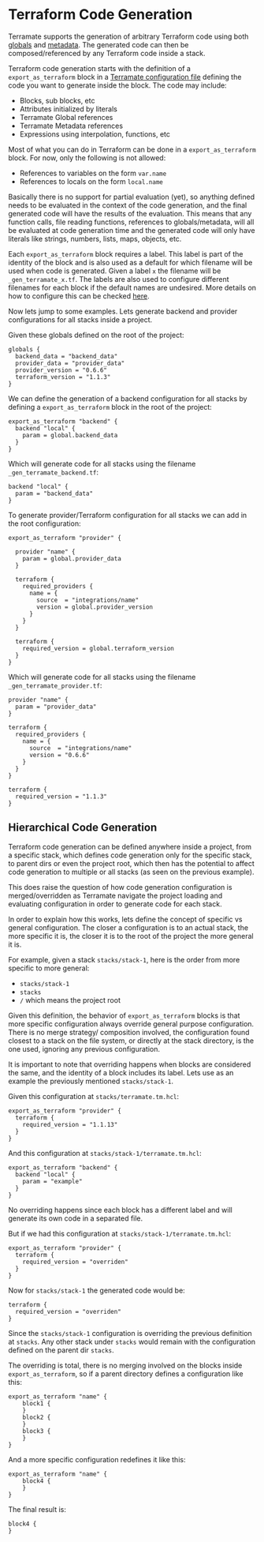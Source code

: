 # Terraform Code Generation

Terramate supports the generation of arbitrary Terraform code using 
both [globals](globals.md) and [metadata](metadata.md).
The generated code can then be composed/referenced by any Terraform code
inside a stack.

Terraform code generation starts with the definition of a `export_as_terraform`
block in a [Terramate configuration file](config.md) defining the code you
want to generate inside the block. The code may include:

* Blocks, sub blocks, etc 
* Attributes initialized by literals
* Terramate Global references
* Terramate Metadata references
* Expressions using interpolation, functions, etc

Most of what you can do in Terraform can be done in a `export_as_terraform`
block. For now, only the following is not allowed:

* References to variables on the form `var.name`
* References to locals on the form `local.name`

Basically there is no support for partial evaluation (yet), so anything defined
needs to be evaluated in the context of the code generation, and the final generated
code will have the results of the evaluation. This means that any function calls,
file reading functions, references to globals/metadata, will all be evaluated
at code generation time and the generated code will only have literals like strings,
numbers, lists, maps, objects, etc.

Each `export_as_terraform` block requires a label. This label is part of the identity
of the block and is also used as a default for which filename will be used when
code is generated. Given a label `x` the filename will be `_gen_terramate_x.tf`. The labels are
also used to configure different filenames for each block if the default names are
undesired. More details on how to configure this can be checked [here](todo-docs-for-config).

Now lets jump to some examples. Lets generate backend and provider configurations
for all stacks inside a project.

Given these globals defined on the root of the project:

```hcl
globals {
  backend_data = "backend_data"
  provider_data = "provider_data"
  provider_version = "0.6.6"
  terraform_version = "1.1.3"
}
```

We can define the generation of a backend configuration for all
stacks by defining a `export_as_terraform` block in the root
of the project:

```hcl
export_as_terraform "backend" {
  backend "local" {
    param = global.backend_data
  }
}
```

Which will generate code for all stacks using the filename `_gen_terramate_backend.tf`:

```hcl
backend "local" {
  param = "backend_data"
}
```

To generate provider/Terraform configuration for all stacks we can add
in the root configuration:

```hcl
export_as_terraform "provider" {

  provider "name" {
    param = global.provider_data
  }

  terraform {
    required_providers {
      name = {
        source  = "integrations/name"
        version = global.provider_version
      }
    }
  }

  terraform {
    required_version = global.terraform_version
  }
}
```

Which will generate code for all stacks using the filename `_gen_terramate_provider.tf`:

```hcl
provider "name" {
  param = "provider_data"
}

terraform {
  required_providers {
    name = {
      source  = "integrations/name"
      version = "0.6.6"
    }
  }
}

terraform {
  required_version = "1.1.3"
}
```

## Hierarchical Code Generation

Terraform code generation can be defined anywhere inside a project, from a specific
stack, which defines code generation only for the specific stack, to parent dirs
or even the project root, which then has the potential to affect code generation
to multiple or all stacks (as seen on the previous example).

This does raise the question of how code generation configuration is merged/overridden
as Terramate navigate the project loading and evaluating configuration in order to
generate code for each stack.

In order to explain how this works, lets define the concept of specific vs general
configuration. The closer a configuration is to an actual stack, the more specific it
is, the closer it is to the root of the project the more general it is.

For example, given a stack `stacks/stack-1`, here is the order from more specific
to more general:

* `stacks/stack-1`
* `stacks`
* `/` which means the project root

Given this definition, the behavior of `export_as_terraform` blocks is that
more specific configuration always override general purpose configuration.
There is no merge strategy/ composition involved, the configuration found
closest to a stack on the file system, or directly at the stack directory,
is the one used, ignoring any previous configuration.

It is important to note that overriding happens when blocks are considered
the same, and the identity of a block includes its label. Lets use as an example
the previously mentioned `stacks/stack-1`.

Given this configuration at `stacks/terramate.tm.hcl`:

```hcl
export_as_terraform "provider" {
  terraform {
    required_version = "1.1.13"
  }
}
```

And this configuration at `stacks/stack-1/terramate.tm.hcl`:

```hcl
export_as_terraform "backend" {
  backend "local" {
    param = "example"
  }
}
```

No overriding happens since each block has a different label and will generate
its own code in a separated file.

But if we had this configuration at `stacks/stack-1/terramate.tm.hcl`:

```hcl
export_as_terraform "provider" {
  terraform {
    required_version = "overriden"
  }
}
```

Now for `stacks/stack-1` the generated code would be:

```hcl
terraform {
  required_version = "overriden"
}
```

Since the `stacks/stack-1` configuration is overriding the previous
definition at `stacks`. Any other stack under `stacks` would remain
with the configuration defined on the parent dir `stacks`.

The overriding is total, there is no merging involved on the blocks inside
`export_as_terraform`, so if a parent directory defines a
configuration like this:

```hcl
export_as_terraform "name" {
    block1 {
    }
    block2 {
    }
    block3 {
    }
}
```

And a more specific configuration redefines it like this:

```hcl
export_as_terraform "name" {
    block4 {
    }
}
```

The final result is:

```hcl
block4 {
}
```

